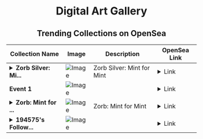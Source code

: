 <div align="center">

# Digital Art Gallery

## Trending Collections on OpenSea

| Collection Name                       | Image                                                                                     | Description                       | OpenSea Link                                                                                          |
|---------------------------------------|-------------------------------------------------------------------------------------------|-----------------------------------|--------------------------------------------------------------------------------------------------------|
| **<details><summary>Zorb Silver: Mi...</summary>Zorb Silver: Mint for Mint</details>** | ![Image](https://i.seadn.io/s/raw/files/7ef2d1663901360da2e7783cf29d122f.png?w=500&auto=format?w=200&auto=format) | Zorb Silver: Mint for Mint | <details><summary>Link</summary>[Zorb Silver: Mint for Mint](https://opensea.io/collection/zorb-silver-mint-for-mint)</details> |
| **Event 1** | ![Image](https://i.seadn.io/s/raw/files/9e738939485c3814870a68341a8049b7.jpg?w=500&auto=format?w=200&auto=format) |  | <details><summary>Link</summary>[Event 1](https://opensea.io/collection/event-1-11616)</details> |
| **<details><summary>Zorb: Mint for ...</summary>Zorb: Mint for Mint</details>** | ![Image](https://i.seadn.io/s/raw/files/817234b02ec25bd8901d9d1f964aabf6.png?w=500&auto=format?w=200&auto=format) | Zorb: Mint for Mint | <details><summary>Link</summary>[Zorb: Mint for Mint](https://opensea.io/collection/zorb-mint-for-mint-1)</details> |
| **<details><summary>194575's Follow...</summary>194575's Follower</details>** | ![Image](https://i.seadn.io/s/raw/files/19f9f090920392cc3650cbdf4361755b.png?w=500&auto=format?w=200&auto=format) |  | <details><summary>Link</summary>[194575's Follower](https://opensea.io/collection/194575-s-follower)</details> |

</div>